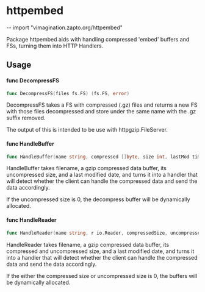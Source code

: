 # httpembed
--
    import "vimagination.zapto.org/httpembed"

Package httpembed aids with handling compressed 'embed' buffers and FSs, turning
them into HTTP Handlers.

## Usage

#### func  DecompressFS

```go
func DecompressFS(files fs.FS) (fs.FS, error)
```
DecompressFS takes a FS with compressed (.gz) files and returns a new FS with
those files decompressed and store under the same name with the .gz suffix
removed.

The output of this is intended to be use with httpgzip.FileServer.

#### func  HandleBuffer

```go
func HandleBuffer(name string, compressed []byte, size int, lastMod time.Time) http.Handler
```
HandleBuffer takes filename, a gzip compressed data buffer, its uncompressed
size, and a last modified date, and turns it into a handler that will detect
whether the client can handle the compressed data and send the data accordingly.

If the uncompressed size is 0, the decompress buffer will be dynamically
allocated.

#### func  HandleReader

```go
func HandleReader(name string, r io.Reader, compressedSize, uncompressedSize int, lastMod time.Time) http.Handler
```
HandleReader takes filename, a gzip compressed data buffer, its compressed and
uncompressed size, and a last modified date, and turns it into a handler that
will detect whether the client can handle the compressed data and send the data
accordingly.

If the either the compressed size or uncompressed size is 0, the buffers will be
dynamically allocated.
